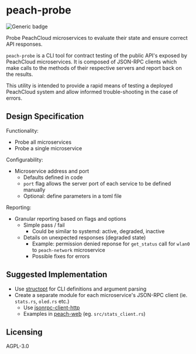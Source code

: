 # peach-probe

![Generic badge](https://img.shields.io/badge/version-0.1.0-<COLOR>.svg)

Probe PeachCloud microservices to evaluate their state and ensure correct API responses.

`peach-probe` is a CLI tool for contract testing of the public API's exposed by PeachCloud microservices. It is composed of JSON-RPC clients which make calls to the methods of their respective servers and report back on the results.

This utility is intended to provide a rapid means of testing a deployed PeachCloud system and allow informed trouble-shooting in the case of errors.

## Design Specification

Functionality:

 - Probe all microservices
 - Probe a single microservice

Configurability:

 - Microservice address and port
   - Defaults defined in code
   - `port` flag allows the server port of each service to be defined manually
   - Optional: define parameters in a toml file

Reporting:

 - Granular reporting based on flags and options
   - Simple pass / fail
     - Could be similar to systemd: active, degraded, inactive
   - Details on unexpected responses (degraded state)
     - Example: permission denied reponse for `get_status` call for `wlan0` to `peach-network` microservice
     - Possible fixes for errors

## Suggested Implementation

 - Use [structopt](https://crates.io/crates/structopt) for CLI definitions and argument parsing
 - Create a separate module for each microservice's JSON-RPC client (ie. `stats.rs`, `oled.rs` etc.)
   - Use [jsonrpc-client-http](https://crates.io/crates/jsonrpc-client-http)
   - Examples in [peach-web](https://github.com/peachcloud/peach-web) (eg. `src/stats_client.rs`)

## Licensing

AGPL-3.0
